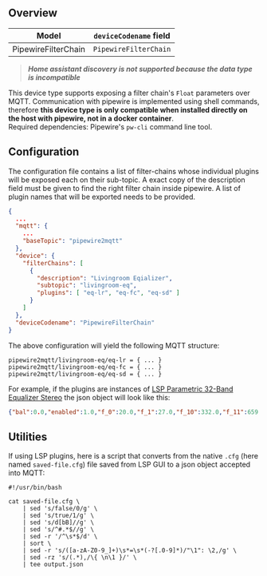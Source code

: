 ## Overview

| Model               | `deviceCodename` field  |
|---------------------|-------------------------|
| PipewireFilterChain | `PipewireFilterChain`   |

> **_Home assistant discovery is not supported because the data type is incompatible_**

This device type supports exposing a filter chain's `Float` parameters over MQTT. Communication with pipewire is implemented using shell commands, therefore **this device type is only compatible when installed directly on the host with pipewire, not in a docker container**.  
Required dependencies: Pipewire's `pw-cli` command line tool. 

## Configuration

The configuration file contains a list of filter-chains whose individual plugins will be exposed each on their sub-topic.
A exact copy of the description field must be given to find the right filter chain inside pipewire.
A list of plugin names that will be exported needs to be provided.

```json
{
  ...
  "mqtt": {
    ...
    "baseTopic": "pipewire2mqtt"
  },
  "device": {
    "filterChains": [
      {
        "description": "Livingroom Eqializer",
        "subtopic": "livingroom-eq",
        "plugins": [ "eq-lr", "eq-fc", "eq-sd" ]
      }
    ]
  },
  "deviceCodename": "PipewireFilterChain"
}


```

The above configuration will yield the following MQTT structure:

```properties
pipewire2mqtt/livingroom-eq/eq-lr = { ... }
pipewire2mqtt/livingroom-eq/eq-fc = { ... }
pipewire2mqtt/livingroom-eq/eq-sd = { ... }
```

For example, if the plugins are instances of [LSP Parametric 32-Band Equalizer Stereo](https://lsp-plug.in/?page=manuals&section=para_equalizer_x32_stereo)
the json object will look like this:
```json
{"bal":0.0,"enabled":1.0,"f_0":20.0,"f_1":27.0,"f_10":332.0,"f_11":659.0,"f_12":837.0,"f_13":1500.0,"f_14":1500.0,"f_15":4000.0,"f_16":10300.0,"f_17":14100.0,"f_18":30.19722,"f_19":1250.0,"f_2":36.0,"f_20":1600.0,"f_21":2000.0,"f_22":2500.0,"f_23":3150.0,"f_24":4000.0,"f_25":5000.0,"f_26":6300.0,"f_27":8000.0,"f_28":10000.0,"f_29":12500.0,"f_3":58.0,"f_30":16000.0,"f_31":20000.0,"f_4":85.0,"f_5":102.0,"f_6":152.0,"f_7":186.0,"f_8":216.0,"f_9":295.0,"fm_0":0.0,"fm_1":0.0,"fm_10":6.0,"fm_11":6.0,"fm_12":6.0,"fm_13":6.0,"fm_14":6.0,"fm_15":6.0,"fm_16":6.0,"fm_17":6.0,"fm_18":0.0,"fm_19":0.0,"fm_2":6.0,"fm_20":0.0,"fm_21":0.0,"fm_22":0.0,"fm_23":0.0,"fm_24":0.0,"fm_25":0.0,"fm_26":0.0,"fm_27":0.0,"fm_28":0.0,"fm_29":0.0,"fm_3":6.0,"fm_30":0.0,"fm_31":0.0,"fm_4":6.0,"fm_5":6.0,"fm_6":6.0,"fm_7":6.0,"fm_8":6.0,"fm_9":6.0,"frqs":0.0,"fsel":2.0,"ft_0":1.0,"ft_1":1.0,"ft_10":1.0,"ft_11":1.0,"ft_12":1.0,"ft_13":1.0,"ft_14":1.0,"ft_15":1.0,"ft_16":1.0,"ft_17":1.0,"ft_18":5.0,"ft_19":0.0,"ft_2":1.0,"ft_20":0.0,"ft_21":0.0,"ft_22":0.0,"ft_23":0.0,"ft_24":0.0,"ft_25":0.0,"ft_26":0.0,"ft_27":0.0,"ft_28":0.0,"ft_29":0.0,"ft_3":1.0,"ft_30":0.0,"ft_31":0.0,"ft_4":1.0,"ft_5":1.0,"ft_6":1.0,"ft_7":1.0,"ft_8":1.0,"ft_9":1.0,"g_0":6.060382,"g_1":1.745822,"g_10":0.338844,"g_11":0.245471,"g_12":3.054921,"g_13":0.54325,"g_14":2.238721,"g_15":0.595662,"g_16":0.555904,"g_17":0.582103,"g_18":1.704935,"g_19":1.0,"g_2":0.051286,"g_20":1.0,"g_21":1.0,"g_22":1.0,"g_23":1.0,"g_24":1.0,"g_25":1.0,"g_26":1.0,"g_27":1.0,"g_28":1.0,"g_29":1.0,"g_3":0.316228,"g_30":1.0,"g_31":1.0,"g_4":0.301995,"g_5":0.301995,"g_6":0.169824,"g_7":2.60016,"g_8":0.188365,"g_9":3.162278,"g_in":1.0,"g_out":1.0,"hue_0":0.0,"hue_1":0.03125,"hue_10":0.3125,"hue_11":0.34375,"hue_12":0.375,"hue_13":0.40625,"hue_14":0.4375,"hue_15":0.46875,"hue_16":0.5,"hue_17":0.53125,"hue_18":0.5625,"hue_19":0.59375,"hue_2":0.0625,"hue_20":0.625,"hue_21":0.65625,"hue_22":0.6875,"hue_23":0.71875,"hue_24":0.75,"hue_25":0.78125,"hue_26":0.8125,"hue_27":0.84375,"hue_28":0.875,"hue_29":0.90625,"hue_3":0.09375,"hue_30":0.9375,"hue_31":0.96875,"hue_4":0.125,"hue_5":0.15625,"hue_6":0.1875,"hue_7":0.21875,"hue_8":0.25,"hue_9":0.28125,"ife_l":1.0,"ife_r":1.0,"insp_id":-1.0,"insp_on":0.0,"insp_r":1.0,"mode":0.0,"ofe_l":1.0,"ofe_r":1.0,"q_0":1.0,"q_1":6.0,"q_10":3.99,"q_11":1.08,"q_12":1.86,"q_13":1.24,"q_14":4.0,"q_15":1.0,"q_16":1.45,"q_17":2.28,"q_18":1.0,"q_19":0.0,"q_2":3.35,"q_20":0.0,"q_21":0.0,"q_22":0.0,"q_23":0.0,"q_24":0.0,"q_25":0.0,"q_26":0.0,"q_27":0.0,"q_28":0.0,"q_29":0.0,"q_3":1.41,"q_30":0.0,"q_31":0.0,"q_4":4.58,"q_5":4.85,"q_6":4.87,"q_7":4.21,"q_8":4.02,"q_9":1.01,"react":0.2,"s_0":0.0,"s_1":0.0,"s_10":0.0,"s_11":0.0,"s_12":0.0,"s_13":0.0,"s_14":0.0,"s_15":0.0,"s_16":0.0,"s_17":0.0,"s_18":0.0,"s_19":0.0,"s_2":0.0,"s_20":0.0,"s_21":0.0,"s_22":0.0,"s_23":0.0,"s_24":0.0,"s_25":0.0,"s_26":0.0,"s_27":0.0,"s_28":0.0,"s_29":0.0,"s_3":0.0,"s_30":0.0,"s_31":0.0,"s_4":0.0,"s_5":0.0,"s_6":0.0,"s_7":0.0,"s_8":0.0,"s_9":0.0,"shift":1.0,"w_0":0.0,"w_1":0.0,"w_10":4.0,"w_11":4.0,"w_12":4.0,"w_13":4.0,"w_14":4.0,"w_15":4.0,"w_16":4.0,"w_17":4.0,"w_18":4.0,"w_19":4.0,"w_2":0.0,"w_20":4.0,"w_21":4.0,"w_22":4.0,"w_23":4.0,"w_24":4.0,"w_25":4.0,"w_26":4.0,"w_27":4.0,"w_28":4.0,"w_29":4.0,"w_3":0.0,"w_30":4.0,"w_31":4.0,"w_4":0.0,"w_5":0.0,"w_6":0.0,"w_7":0.0,"w_8":4.0,"w_9":4.0,"xm_0":0.0,"xm_1":0.0,"xm_10":0.0,"xm_11":0.0,"xm_12":0.0,"xm_13":0.0,"xm_14":0.0,"xm_15":0.0,"xm_16":0.0,"xm_17":0.0,"xm_18":0.0,"xm_19":0.0,"xm_2":0.0,"xm_20":0.0,"xm_21":0.0,"xm_22":0.0,"xm_23":0.0,"xm_24":0.0,"xm_25":0.0,"xm_26":0.0,"xm_27":0.0,"xm_28":0.0,"xm_29":0.0,"xm_3":0.0,"xm_30":0.0,"xm_31":0.0,"xm_4":0.0,"xm_5":0.0,"xm_6":0.0,"xm_7":0.0,"xm_8":0.0,"xm_9":0.0,"xs_0":0.0,"xs_1":0.0,"xs_10":0.0,"xs_11":0.0,"xs_12":0.0,"xs_13":0.0,"xs_14":0.0,"xs_15":0.0,"xs_16":0.0,"xs_17":0.0,"xs_18":0.0,"xs_19":0.0,"xs_2":0.0,"xs_20":0.0,"xs_21":0.0,"xs_22":0.0,"xs_23":0.0,"xs_24":0.0,"xs_25":0.0,"xs_26":0.0,"xs_27":0.0,"xs_28":0.0,"xs_29":0.0,"xs_3":0.0,"xs_30":0.0,"xs_31":0.0,"xs_4":0.0,"xs_5":0.0,"xs_6":0.0,"xs_7":0.0,"xs_8":0.0,"xs_9":0.0,"zoom":1.0}
```

## Utilities

If using LSP plugins, here is a script that converts from the native `.cfg` (here named `saved-file.cfg`) file saved from LSP GUI to a json object accepted into MQTT:

```shell
#!/usr/bin/bash

cat saved-file.cfg \
    | sed 's/false/0/g' \
    | sed 's/true/1/g' \
    | sed 's/d[bB]//g' \
    | sed 's/^#.*$//g' \
    | sed -r '/^\s*$/d' \
    | sort \
    | sed -r 's/([a-zA-Z0-9_]+)\s*=\s*(-?[.0-9]*)/"\1": \2,/g' \
    | sed -rz 's/(.*),/\{ \n\1 }/' \
    | tee output.json
```